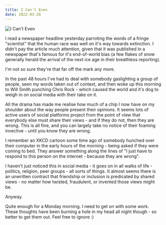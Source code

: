 ```yaml
---
title: I Can't Even
date: 2022-03-28
---
```


![I Can't Even](https://source.unsplash.com/7QCBakMyDCE/1600x900)

I read a newspaper headline yesterday parroting the words of a fringe "scientist" that the human race was well on it's way towards extinction. I didn't pay the article much attention, given that it was published in a newspaper that's famous for it's end-of-world bias (a few flakes of snow generally herald the arrival of the next ice age in their breathless reporting).

I'm not so sure they're that far off the mark any more.

In the past 48 hours I've had to deal with somebody gaslighting a group of people, seen my words taken out of context, and then woke up this morning to Will Smith punching Chris Rock - which caused the world and it's dog to weigh in on social media with their take on it.

All the drama has made me realise how much of a chip I now have on my shoulder about the way people present their opinions. It seems lots of active users of social platforms project from the point of view that everybody else must share their views - and if they do not, then they are wrong. This is all fine, and you can largely take no notice of their foaming invective - until you know they are wrong.

I remember an XKCD cartoon some time ago of somebody hunched over their computer in the early hours of the morning - being asked if they were coming to bed. They answer something along the lines of "I just have to respond to this person on the internet - because they are wrong".

I haven't just noticed this in social media - it goes on in all walks of life - politics, religion, peer groups - all sorts of things. It almost seems there is an unwritten contract that friendship or inclusion is predicated by shared views - no matter how twisted, fraudulent, or invented those views might be.

Anyway.

Quite enough for a Monday morning. I need to get on with some work. These thoughts have been burning a hole in my head all night though - so better to get them out. Feel free to ignore :)

